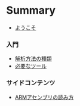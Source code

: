 # Summary

* [ようこそ](index.md)

### 入門
* [解析方法の種類](getting-started/kind-of-analysis.md)
* [必要なツール](getting-started/require-tools.md)

### サイドコンテンツ
* [ARMアセンブリの読み方](side-content/arm-assembly.md)